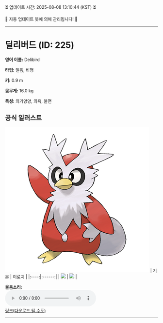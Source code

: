 
⏳ 업데이트 시간: 2025-08-08 13:10:44 (KST) ⏳

🤖 자동 업데이트 봇에 의해 관리됩니다! 🤖

---

# 딜리버드 (ID: 225)
**영어 이름:** Delibird

**타입:** 얼음, 비행

**키:** 0.9 m

**몸무게:** 16.0 kg

**특성:** 의기양양, 의욕, 불면

## 공식 일러스트
![](https://raw.githubusercontent.com/PokeAPI/sprites/master/sprites/pokemon/other/official-artwork/225.png)
| 기본 | 이로치 |
|:----:|:------:|
| <img src="http://play.pokemonshowdown.com/sprites/ani/delibird.gif" width="200"> | <img src="http://play.pokemonshowdown.com/sprites/ani-shiny/delibird.gif" width="200"> |

**울음소리:**<br><audio controls src="https://raw.githubusercontent.com/PokeAPI/cries/main/cries/pokemon/latest/225.ogg"></audio><br> [링크(다운로드 될 수도)](https://raw.githubusercontent.com/PokeAPI/cries/main/cries/pokemon/latest/225.ogg)


---
